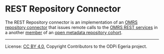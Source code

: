 <!-- SPDX-License-Identifier: CC-BY-4.0 -->
<!-- Copyright Contributors to the ODPi Egeria project. -->

# REST Repository Connector

The REST Repository connector is an implementation of an
[OMRS repository connector](connectors/repository-connector.md) that issues remote calls to the
[OMRS REST services](omrs-rest-services.md) in a another [member](../cohort-member.md) of an
[open metadata repository cohort](../open-metadata-repository-cohort.md).



----
License: [CC BY 4.0](https://creativecommons.org/licenses/by/4.0/),
Copyright Contributors to the ODPi Egeria project.
